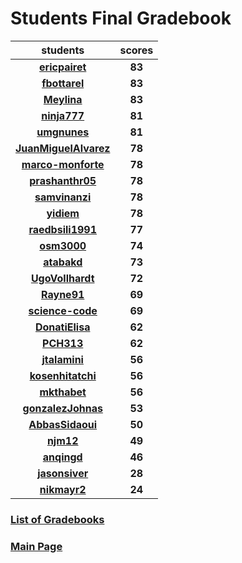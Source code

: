 # Students Final Gradebook

| students | scores |
| :---: | :---: |
| [**ericpairet**](https://github.com/ericpairet) | **83** |
| [**fbottarel**](https://github.com/fbottarel) | **83** |
| [**Meylina**](https://github.com/Meylina) | **83** |
| [**ninja777**](https://github.com/ninja777) | **81** |
| [**umgnunes**](https://github.com/umgnunes) | **81** |
| [**JuanMiguelAlvarez**](https://github.com/JuanMiguelAlvarez) | **78** |
| [**marco-monforte**](https://github.com/marco-monforte) | **78** |
| [**prashanthr05**](https://github.com/prashanthr05) | **78** |
| [**samvinanzi**](https://github.com/samvinanzi) | **78** |
| [**yidiem**](https://github.com/yidiem) | **78** |
| [**raedbsili1991**](https://github.com/raedbsili1991) | **77** |
| [**osm3000**](https://github.com/osm3000) | **74** |
| [**atabakd**](https://github.com/atabakd) | **73** |
| [**UgoVollhardt**](https://github.com/UgoVollhardt) | **72** |
| [**Rayne91**](https://github.com/Rayne91) | **69** |
| [**science-code**](https://github.com/science-code) | **69** |
| [**DonatiElisa**](https://github.com/DonatiElisa) | **62** |
| [**PCH313**](https://github.com/PCH313) | **62** |
| [**jtalamini**](https://github.com/jtalamini) | **56** |
| [**kosenhitatchi**](https://github.com/kosenhitatchi) | **56** |
| [**mkthabet**](https://github.com/mkthabet) | **56** |
| [**gonzalezJohnas**](https://github.com/gonzalezJohnas) | **53** |
| [**AbbasSidaoui**](https://github.com/AbbasSidaoui) | **50** |
| [**njm12**](https://github.com/njm12) | **49** |
| [**anqingd**](https://github.com/anqingd) | **46** |
| [**jasonsiver**](https://github.com/jasonsiver) | **28** |
| [**nikmayr2**](https://github.com/nikmayr2) | **24** |

### [List of Gradebooks](./gradebook.md)

### [Main Page](./README.md)
